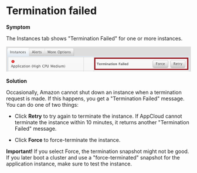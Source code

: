 <h1>Termination failed</h1>

<b>Symptom</b>  

The Instances tab shows "Termination Failed" for one or more instances.  

![termination failed message](images/termination_failed.png)

<b>Solution</b>

Occasionally, Amazon cannot shut down an instance when a termination request is made. If this happens, you get a "Termination Failed" message. You can do one of two things:  

*  Click <b>Retry</b> to try again to terminate the instance. If AppCloud cannot terminate the instance within 10 minutes, it returns another "Termination Failed" message.

*  Click <b>Force</b> to force-terminate the instance. 

<b>Important!</b> If you select Force, the termination snapshot might not be good. If you later boot a cluster and use a "force-terminated" snapshot for the application instance, make sure to test the instance.